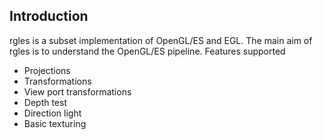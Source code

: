 Introduction
------------

rgles is a subset implementation of OpenGL/ES and EGL. The main aim of rgles is to understand the OpenGL/ES pipeline.
Features supported

* Projections
* Transformations
* View port transformations
* Depth test
* Direction light
* Basic texturing 

